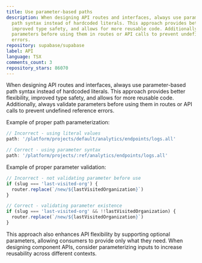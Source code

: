 ```yaml
---
title: Use parameter-based paths
description: When designing API routes and interfaces, always use parameter-based
  path syntax instead of hardcoded literals. This approach provides better flexibility,
  improved type safety, and allows for more reusable code. Additionally, always validate
  parameters before using them in routes or API calls to prevent undefined reference
  errors.
repository: supabase/supabase
label: API
language: TSX
comments_count: 3
repository_stars: 86070
---
```


When designing API routes and interfaces, always use parameter-based path syntax instead of hardcoded literals. This approach provides better flexibility, improved type safety, and allows for more reusable code. Additionally, always validate parameters before using them in routes or API calls to prevent undefined reference errors.

Example of proper path parameterization:
```typescript
// Incorrect - using literal values
path: '/platform/projects/default/analytics/endpoints/logs.all'

// Correct - using parameter syntax
path: '/platform/projects/:ref/analytics/endpoints/logs.all'
```

Example of proper parameter validation:
```typescript
// Incorrect - not validating parameter before use
if (slug === 'last-visited-org') {
  router.replace(`/new/${lastVisitedOrganization}`)
}

// Correct - validating parameter existence
if (slug === 'last-visited-org' && !!lastVisitedOrganization) {
  router.replace(`/new/${lastVisitedOrganization}`)
}
```

This approach also enhances API flexibility by supporting optional parameters, allowing consumers to provide only what they need. When designing component APIs, consider parameterizing inputs to increase reusability across different contexts.